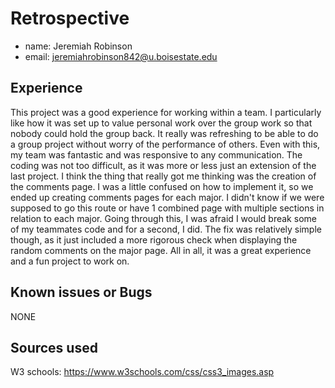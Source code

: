 # Retrospective

- name: Jeremiah Robinson
- email: jeremiahrobinson842@u.boisestate.edu

## Experience

This project was a good experience for working within a team. I particularly like how it was set up to value personal work
over the group work so that nobody could hold the group back. It really was refreshing to be able to do a group project without
worry of the performance of others. Even with this, my team was fantastic and was responsive to any communication. The coding was
not too difficult, as it was more or less just an extension of the last project. I think the thing that really got me thinking
was the creation of the comments page. I was a little confused on how to implement it, so we ended up creating comments pages
for each major. I didn't know if we were supposed to go this route or have 1 combined page with multiple sections in relation to each major.
Going through this, I was afraid I would break some of my teammates code and for a second, I did. The fix was relatively simple 
though, as it just included a more rigorous check when displaying the random comments on the major page. All in all, it was a 
great experience and a fun project to work on.

## Known issues or Bugs

NONE

## Sources used

W3 schools: https://www.w3schools.com/css/css3_images.asp
